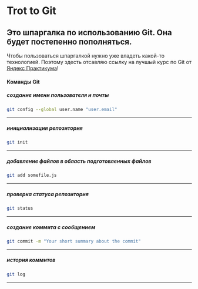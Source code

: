 # Trot to Git

## Это шпаргалка по использованию Git. Она  будет постепенно пополняться. 

Чтобы пользоваться шпаргалкой нужно уже владеть какой-то технологией. Поэтому здесть отсавляю ссылку на лучшый курс по Git от [Яндекс Практикума](https://practicum.yandex.ru/profile/git-basics/ "Лучший курс по Git")! 

#### Команды Git


##### создание имени пользователя и почты
```bash
git config --global user.name "user.email"
 ```
----
##### инициализация репозитория
```bash
git init
```
----
##### добавление файлов в область подготовленных файлов
```bash
git add somefile.js
```
----
##### проверка статуса репозитория
```bash
git status
```
----
##### создание коммита с сообщением
```bash
git commit -m "Your short summary about the commit"
```
----
##### история коммитов
```bash
git log
```
----